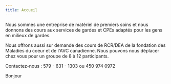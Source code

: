 ```yaml
---
title: Accueil
---
```

Nous sommes une entreprise de matériel de premiers soins et nous donnons des cours aux services de gardes et CPEs adaptés pour les gens en milieux de gardes.

Nous offrons aussi sur demande des cours de RCR/DEA de la fondation des Maladies du coeur et de l'AVC canadienne. Nous pouvons nous déplacer chez vous pour un groupe de 8 à 12 participants.

Contactez-nous : 579 - 631 - 1303 ou 450 974 0972

Bonjour
